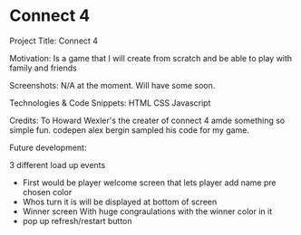 # Connect 4

Project Title: Connect 4

Motivation: 
Is a game that I will create from scratch and be able to play with family and friends

Screenshots:
N/A at the moment. Will have some soon.

Technologies & Code Snippets: 
HTML CSS Javascript

Credits:
To Howard Wexler's the creater of connect 4 amde something so simple fun. 
codepen alex bergin sampled his code for my game. 

Future development:

3 different load up events
- First would be player welcome screen that lets player add name pre chosen color
- Whos turn it is will be displayed at bottom of screen
- Winner screen With huge congraulations with the winner color in it 
- pop up refresh/restart button 
